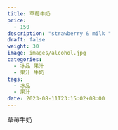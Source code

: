 ```yaml
---
title: 草莓牛奶
price:
  - 150
description: "strawberry & milk "
draft: false
weight: 30
image: images/alcohol.jpg
categories:
  - 冰品 果汁
  - 果汁 牛奶
tags:
  - 冰品
  - 果汁
date: 2023-08-11T23:15:02+08:00
---
```


 草莓牛奶

